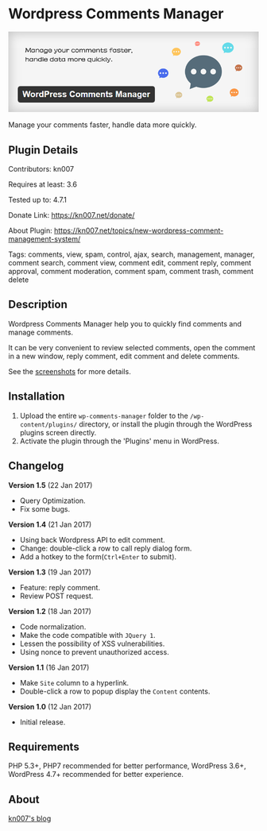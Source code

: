 # Wordpress Comments Manager

![wp-comments-manager](/assets/wp-comments-manager.png?raw=true "Wordpress Comments Manager")

Manage your comments faster, handle data more quickly.

## Plugin Details

Contributors: kn007

Requires at least: 3.6

Tested up to: 4.7.1

Donate Link: https://kn007.net/donate/

About Plugin: https://kn007.net/topics/new-wordpress-comment-management-system/

Tags: comments, view, spam, control, ajax, search, management, manager, comment search, comment view, comment edit, comment reply, comment approval, comment moderation, comment spam, comment trash, comment delete

## Description

Wordpress Comments Manager help you to quickly find comments and manage comments.

It can be very convenient to review selected comments, open the comment in a new window, reply comment, edit comment and delete comments.

See the [screenshots](/assets/) for more details.

## Installation

1. Upload the entire `wp-comments-manager` folder to the `/wp-content/plugins/` directory, or install the plugin through the WordPress plugins screen directly.
2. Activate the plugin through the 'Plugins' menu in WordPress.

## Changelog

<b>Version 1.5</b> (22 Jan 2017)
 * Query Optimization.
 * Fix some bugs.

<b>Version 1.4</b> (21 Jan 2017)
 * Using back Wordpress API to edit comment.
 * Change: double-click a row to call reply dialog form.
 * Add a hotkey to the form(`Ctrl+Enter` to submit).

<b>Version 1.3</b> (19 Jan 2017)
 * Feature: reply comment.
 * Review POST request.

<b>Version 1.2</b> (18 Jan 2017)
 * Code normalization.
 * Make the code compatible with `JQuery 1`.
 * Lessen the possibility of XSS vulnerabilities.
 * Using nonce to prevent unauthorized access.

<b>Version 1.1</b> (16 Jan 2017)
 * Make `Site` column to a hyperlink.
 * Double-click a row to popup display the `Content` contents.

<b>Version 1.0</b> (12 Jan 2017)
 * Initial release.

## Requirements

PHP 5.3+, PHP7 recommended for better performance, WordPress 3.6+, WordPress 4.7+ recommended for better experience.

## About

[kn007's blog](https://kn007.net)
